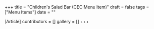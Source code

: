+++
title = "Children's Salad Bar (CEC Menu Item)"
draft = false
tags = ["Menu Items"]
date = ""

[Article]
contributors = []
gallery = []
+++